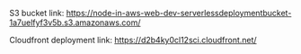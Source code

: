 S3 bucket link:
https://node-in-aws-web-dev-serverlessdeploymentbucket-1a7uelfyf3v5b.s3.amazonaws.com/

Cloudfront deployment link:
https://d2b4ky0cl12sci.cloudfront.net/